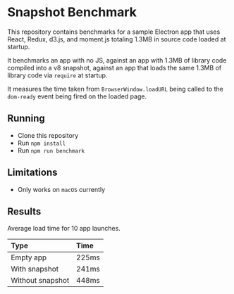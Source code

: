 # Snapshot Benchmark

This repository contains benchmarks for a sample Electron app that uses
React, Redux, d3.js, and moment.js totaling 1.3MB in source code loaded at
startup.

It benchmarks an app with no JS, against an app with 1.3MB of library code
compiled into a v8 snapshot, against an app that loads the same 1.3MB of library
code via `require` at startup.

It measures the time taken from `BrowserWindow.loadURL` being called to the
`dom-ready` event being fired on the loaded page.

## Running

- Clone this repository
- Run `npm install`
- Run `npm run benchmark`

## Limitations

- Only works on `macOS` currently

## Results

Average load time for 10 app launches.

| Type            | Time   |
| :-------------- | :----- |
| Empty app       | 225ms  |
| With snapshot   | 241ms  |
|Without snapshot | 448ms  |
